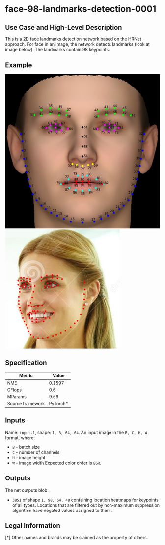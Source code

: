 # face-98-landmarks-detection-0001

## Use Case and High-Level Description

This is a 2D face landmarks detection network based on the HRNet approach.
For face in an image, the network detects landmarks (look at image below).
The landmarks contain 98 keypoints.

## Example

![](./assets/face-98-landmarks-detection-0001_1.png)
![](./assets/face-98-landmarks-detection-0001_2.png)

## Specification

| Metric                          | Value                                     |
|---------------------------------|-------------------------------------------|
| NME                             | 0.1597                                    |
| GFlops                          | 0.6                                       |
| MParams                         | 9.66                                      |
| Source framework                | PyTorch\*                                 |


## Inputs

Name: `input.1`, shape: `1, 3, 64, 64`. An input image in the `B, C, H, W` format, where:

- `B` - batch size
- `C` - number of channels
- `H` - image height
- `W` - image width
Expected color order is `BGR`.

## Outputs

The net outputs blob:
  * `3851` of shape `1, 98, 64, 48` containing location heatmaps for keypoints of all types. Locations that are filtered out by non-maximum suppression algorithm have negated values assigned to them.

## Legal Information
[*] Other names and brands may be claimed as the property of others.
